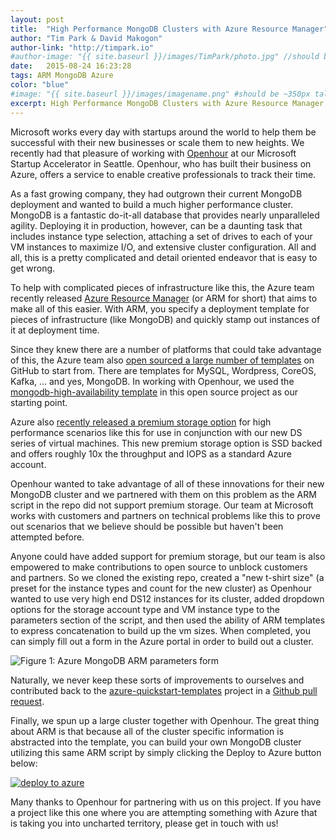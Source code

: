 ```yaml
---
layout: post
title:  "High Performance MongoDB Clusters with Azure Resource Manager"
author: "Tim Park & David Makogon"
author-link: "http://timpark.io"
#author-image: "{{ site.baseurl }}/images/TimPark/photo.jpg" //should be square dimensions
date:   2015-08-24 16:23:28
tags: ARM MongoDB Azure
color: "blue"
#image: "{{ site.baseurl }}/images/imagename.png" #should be ~350px tall
excerpt: High Performance MongoDB Clusters with Azure Resource Manager
---
```


Microsoft works every day with startups around the world to help them be successful with their new businesses or scale them to new heights. We recently had that pleasure of working with <a href="http://www.openhour.com/">Openhour</a> at our Microsoft Startup Accelerator in Seattle. Openhour, who has built their business on Azure, offers a service to enable creative professionals to track their time.

As a fast growing company, they had outgrown their current MongoDB deployment and wanted to build a much higher performance cluster. MongoDB is a fantastic do-it-all database that provides nearly unparalleled agility. Deploying it in production, however, can be a daunting task that includes instance type selection, attaching a set of drives to each of your VM instances to maximize I/O, and extensive cluster configuration. All and all, this is a pretty complicated and detail oriented endeavor that is easy to get wrong.

To help with complicated pieces of infrastructure like this, the Azure team recently released <a href="https://azure.microsoft.com/en-us/documentation/articles/resource-group-overview/">Azure Resource Manager</a> (or ARM for short) that aims to make all of this easier. With ARM, you specify a deployment template for pieces of infrastructure (like MongoDB) and quickly stamp out instances of it at deployment time.

Since they knew there are a number of platforms that could take advantage of this, the Azure team also <a href="https://github.com/Azure/azure-quickstart-templates">open sourced a large number of templates</a> on GitHub to start from. There are templates for MySQL, Wordpress, CoreOS, Kafka, ... and yes, MongoDB. In working with Openhour, we used the <a href="https://github.com/Azure/azure-quickstart-templates/tree/master/mongodb-high-availability">mongodb-high-availability template</a> in this open source project as our starting point.

Azure also <a href="http://azure.microsoft.com/blog/2015/04/16/azure-premium-storage-now-generally-available-2">recently released a premium storage option</a> for high performance scenarios like this for use in conjunction with our new DS series of virtual machines. This new premium storage option is SSD backed and offers roughly 10x the throughput and IOPS as a standard Azure account.

Openhour wanted to take advantage of all of these innovations for their new MongoDB cluster and we partnered with them on this problem as the ARM script in the repo did not support premium storage. Our team at Microsoft works with customers and partners on technical problems like this to prove out scenarios that we believe should be possible but haven't been attempted before.

Anyone could have added support for premium storage, but our team is also empowered to make contributions to open source to unblock customers and partners. So we cloned the existing repo, created a "new t-shirt size" (a preset for the instance types and count for the new cluster) as Openhour wanted to use very high end DS12 instances for its cluster, added dropdown options for the storage account type and VM instance type to the parameters section of the script, and then used the ability of ARM templates to express concatenation to build up the vm sizes. When completed, you can simply fill out a form in the Azure portal in order to build out a cluster.

![Figure 1: Azure MongoDB ARM parameters form]({{site.baseurl}}/images/2015-08-24-High-Performance-MongoDB-Clusters-with-Azure-Resource-Manager_images/parameters.png)

Naturally, we never keep these sorts of improvements to ourselves and contributed back to the <a href="https://github.com/Azure/azure-quickstart-templates">azure-quickstart-templates</a> project in a <a href="https://github.com/Azure/azure-quickstart-templates/pull/504">Github pull request</a>.

Finally, we spun up a large cluster together with Openhour. The great thing about ARM is that because all of the cluster specific information is abstracted into the template, you can build your own MongoDB cluster utilizing this same ARM script by simply clicking the Deploy to Azure button below:

<a href="https://portal.azure.com/#create/Microsoft.Template/uri/https%3A%2F%2Fraw.githubusercontent.com%2FAzure%2Fazure-quickstart-templates%2Fmaster%2Fmongodb-high-availability%2Fazuredeploy.json" target="_blank">
    <img alt="deploy to azure" src="http://azuredeploy.net/deploybutton.png"/>
</a>

Many thanks to Openhour for partnering with us on this project. If you have a project like this one where you are attempting something with Azure that is taking you into uncharted territory, please get in touch with us!
